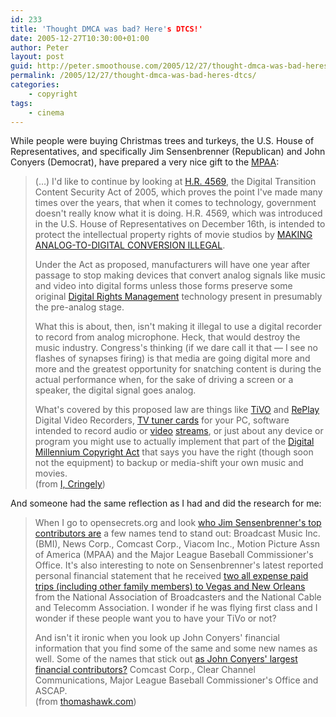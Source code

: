 ```yaml
---
id: 233
title: 'Thought DMCA was bad? Here's DTCS!'
date: 2005-12-27T10:30:00+01:00
author: Peter
layout: post
guid: http://peter.smoothouse.com/2005/12/27/thought-dmca-was-bad-heres-dtcs/
permalink: /2005/12/27/thought-dmca-was-bad-heres-dtcs/
categories:
    - copyright
tags:
    - cinema
---
```

While people were buying Christmas trees and turkeys, the U.S. House of Representatives, and specifically Jim Sensenbrenner (Republican) and John Conyers (Democrat), have prepared a very nice gift to the [MPAA](http://en.wikipedia.org/wiki/MPAA):

> (&#8230;) I'd like to continue by looking at [H.R. 4569](http://www.publicknowledge.org/issues/hr4569), the Digital Transition Content Security Act of 2005, which proves the point I've made many times over the years, that when it comes to technology, government doesn't really know what it is doing. H.R. 4569, which was introduced in the U.S. House of Representatives on December 16th, is intended to protect the intellectual property rights of movie studios by [MAKING ANALOG-TO-DIGITAL CONVERSION ILLEGAL](http://arstechnica.com/news.ars/post/20051218-5797.html).
> 
> Under the Act as proposed, manufacturers will have one year after passage to stop making devices that convert analog signals like music and video into digital forms unless those forms preserve some original [Digital Rights Management](http://en.wikipedia.org/wiki/Digital_rights_management) technology present in presumably the pre-analog stage.
> 
> What this is about, then, isn't making it illegal to use a digital recorder to record from analog microphone. Heck, that would destroy the music industry. Congress's thinking (if we dare call it that &#8212; I see no flashes of synapses firing) is that media are going digital more and more and the greatest opportunity for snatching content is during the actual performance when, for the sake of driving a screen or a speaker, the digital signal goes analog.
> 
> What's covered by this proposed law are things like [TiVO](http://www.tivo.com) and [RePlay](http://www.digitalnetworksna.com/replaytv/) Digital Video Recorders, [TV tuner cards](http://www.ati.com/products/multimedia.html) for your PC, software intended to record audio or [video](http://freevo.sourceforge.net/) [streams](http://www.mythtv.org/), or just about any device or program you might use to actually implement that part of the [Digital Millennium Copyright Act](http://www.gseis.ucla.edu/iclp/dmca1.htm) that says you have the right (though soon not the equipment) to backup or media-shift your own music and movies.  
> (from [I, Cringely](http://www.pbs.org/cringely/pulpit/pulpit20051222.html))

And someone had the same reflection as I had and did the research for me:

> When I go to opensecrets.org and look [who Jim Sensenbrenner's top contributors are](http://www.opensecrets.org/politicians/contrib.asp?CID=N00004291&cycle=2006) a few names tend to stand out: Broadcast Music Inc. (BMI), News Corp., Comcast Corp., Viacom Inc., Motion Picture Assn of America (MPAA) and the Major League Baseball Commissioner's Office. It's also interesting to note on Sensenbrenner's latest reported personal financial statement that he received [two all expense paid trips (including other family members) to Vegas and New Orleans](http://www.opensecrets.org/pfds/pfd2004/N00004291_2004.pdf) from the National Association of Broadcasters and the National Cable and Telecomm Association. I wonder if he was flying first class and I wonder if these people want you to have your TiVo or not?
> 
> And isn't it ironic when you look up John Conyers' financial information that you find some of the same and some new names as well. Some of the names that stick out [as John Conyers' largest financial contributors?](http://www.opensecrets.org/politicians/contrib.asp?CID=N00004029&cycle=2006) Comcast Corp., Clear Channel Communications, Major League Baseball Commissioner's Office and ASCAP.  
> (from [thomashawk.com](http://thomashawk.com/2005/12/jim-sensenbrenner-and-john-conyers.html)) 
